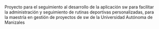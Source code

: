 Proyecto para el seguimiento al desarrollo de la aplicación sw para facilitar la administración y seguimiento de rutinas deportivas personalizadas, para la maestría en gestión de proyectos de sw de la Universidad Autónoma de Manizales